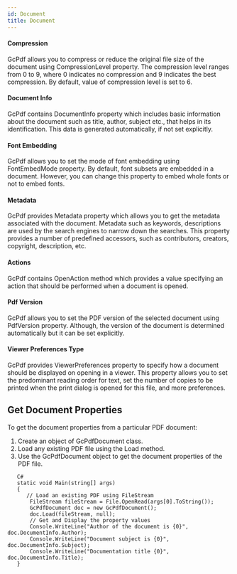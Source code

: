 ```yaml
---
id: Document
title: Document
---  
```

#### Compression
GcPdf allows you to compress or reduce the original file size of the document using CompressionLevel property. The compression level ranges from 0 to 9, where 0 indicates no compression and 9 indicates the best compression. By default, value of compression level is set to 6.

#### Document Info
GcPdf contains DocumentInfo property which includes basic information about the document such as title, author, subject etc., that helps in its identification. This data is generated automatically, if not set explicitly.

#### Font Embedding
GcPdf allows you to set the mode of font embedding using FontEmbedMode property. By default, font subsets are embedded in a document. However, you can change this property to embed whole fonts or not to embed fonts.
#### Metadata
GcPdf provides Metadata property which allows you to get the metadata associated with the document. Metadata such as keywords, descriptions are used by the search engines to narrow down the searches. This property provides a number of predefined accessors, such as contributors, creators, copyright, description, etc.
#### Actions
GcPdf contains OpenAction method which provides a value specifying an action that should be performed when a document is opened.
#### Pdf Version
GcPdf allows you to set the PDF version of the selected document using PdfVersion property. Although, the version of the document is determined automatically but it can be set explicitly.
#### Viewer Preferences Type
GcPdf provides ViewerPreferences property to specify how a document should be displayed on opening in a viewer. This property allows you to set the predominant reading order for text, set the number of copies to be printed when the print dialog is opened for this file, and more preferences.

## Get Document Properties
To get the document properties from a particular PDF document:

1. Create an object of GcPdfDocument class.
2. Load any existing PDF file using the Load method.
3. Use the GcPdfDocument object to get the document properties of the PDF file.

```
   C#  
   static void Main(string[] args)  
   {  
      // Load an existing PDF using FileStream  
       FileStream fileStream = File.OpenRead(args[0].ToString());  
       GcPdfDocument doc = new GcPdfDocument();  
       doc.Load(fileStream, null);  
       // Get and Display the property values  
       Console.WriteLine("Author of the document is {0}", doc.DocumentInfo.Author);  
       Console.WriteLine("Document subject is {0}", doc.DocumentInfo.Subject);  
       Console.WriteLine("Documentation title {0}", doc.DocumentInfo.Title);  
   }  
```

